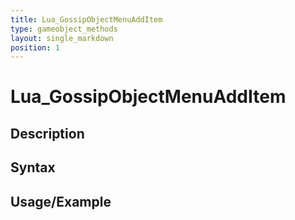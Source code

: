 ```yaml
---
title: Lua_GossipObjectMenuAddItem
type: gameobject_methods
layout: single_markdown
position: 1
---
```


# Lua_GossipObjectMenuAddItem

## Description

## Syntax

## Usage/Example


